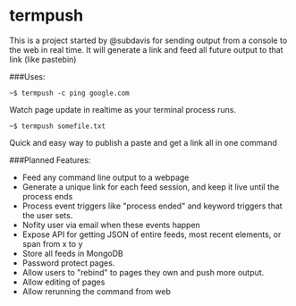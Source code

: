 # termpush
This is a project started by @subdavis for sending output from a console to the web in real time.  It will generate a link and feed all future output to that link (like pastebin)

###Uses:
```
~$ termpush -c ping google.com
```
Watch page update in realtime as your terminal process runs.
```
~$ termpush somefile.txt
```
Quick and easy way to publish a paste and get a link all in one command

###Planned Features:
* Feed any command line output to a webpage
* Generate a unique link for each feed session, and keep it live until the process ends
* Process event triggers like "process ended" and keyword triggers that the user sets.
* Nofity user via email when these events happen
* Expose API for getting JSON of entire feeds, most recent elements, or span from x to y
* Store all feeds in MongoDB
* Password protect pages.
* Allow users to "rebind" to pages they own and push more output.  
* Allow editing of pages
* Allow rerunning the command from web
